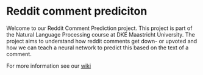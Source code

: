 # Reddit comment prediciton
Welcome to our Reddit Comment Prediction project. This project is part of the Natural Language Processing course at DKE Maastricht University. 
The project aims to understand how reddit comments get down- or upvoted and how we can teach a neural network to predict this based on the text of a comment.

For more information see our [wiki](https://github.com/ProgramAbel/RCP/wiki)
